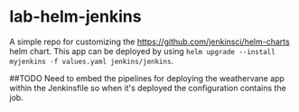 # lab-helm-jenkins

A simple repo for customizing the https://github.com/jenkinsci/helm-charts helm chart. This app can be deployed by using `helm upgrade --install myjenkins -f values.yaml jenkins/jenkins`.

##TODO
Need to embed the pipelines for deploying the weathervane app within the Jenkinsfile so when it's deployed the configuration contains the job.
